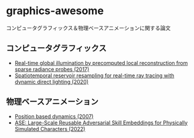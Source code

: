 # graphics-awesome
コンピュータグラフィックス＆物理ベースアニメーションに関する論文

## コンピュータグラフィックス

- [Real-time global illumination by precomputed local reconstruction from sparse radiance probes (2017)](https://dl.acm.org/doi/10.1145/3130800.3130852)
- [Spatiotemporal reservoir resampling for real-time ray tracing with dynamic direct lighting (2020)](https://dl.acm.org/doi/10.1145/3386569.3392481)

## 物理ベースアニメーション

- [Position based dynamics (2007)](https://dl.acm.org/doi/10.1016/j.jvcir.2007.01.005)
- [ASE: Large-Scale Reusable Adversarial Skill Embeddings for Physically Simulated Characters (2022)](https://nv-tlabs.github.io/ASE/)

